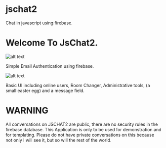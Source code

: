 # jschat2
Chat in javascript using firebase. 

# Welcome To JsChat2.

![alt text](https://github.com/teriyakisource/jschat2/blob/main/signup.jpg?raw=true)

Simple Email Authentication using firebase. 

![alt text](https://github.com/teriyakisource/jschat2/blob/main/hom.jpg?raw=true)

Basic UI including online users, Room Changer, Administrative tools, (a small easter egg) and a message field.

# WARNING

All conversations on JSCHAT2 are public, there are no security rules in the firebase database. This Application is only to be used for demonstration and for templating. 
Please do not have private conversations on this because not only I will see it, but so will the rest of the world.



